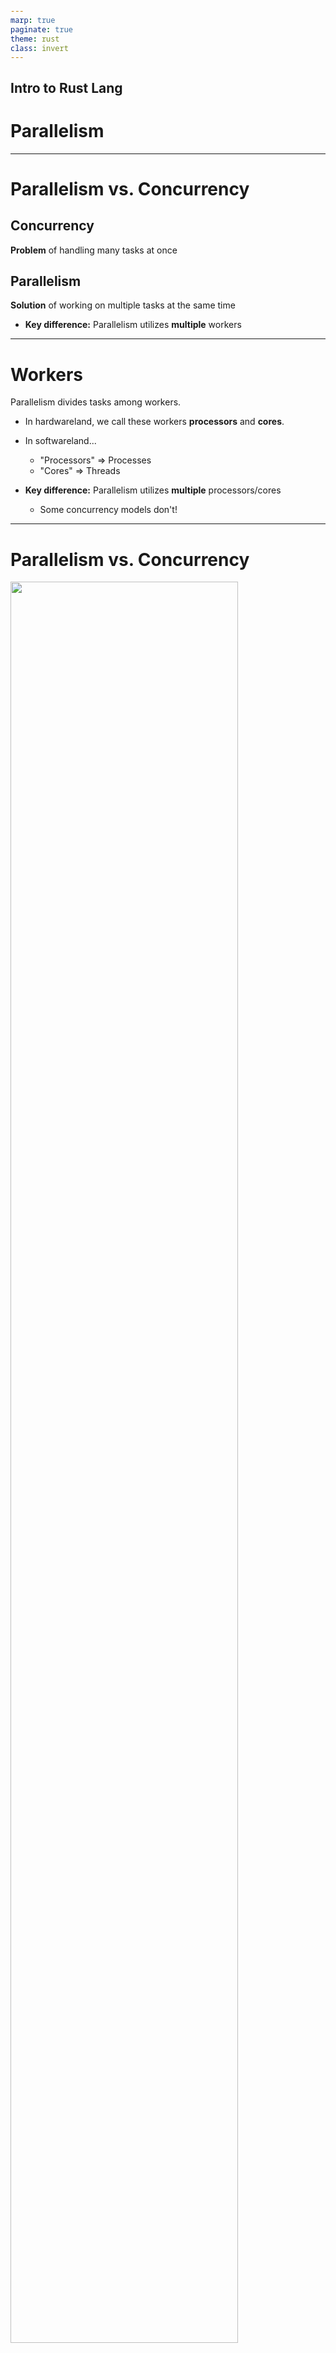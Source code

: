 ```yaml
---
marp: true
paginate: true
theme: rust
class: invert
---
```



<style>
@import url('https://fonts.googleapis.com/css2?family=Noto+Sans+Mono:wght@100..900&family=Noto+Sans:ital,wght@0,100..900;1,100..900&display=swap');
section {
    font-family: "Noto Sans";
}
code {
    font-family: "Noto Sans Mono";
}
</style>

<!-- _class: communism invert  -->

## Intro to Rust Lang

# Parallelism


---


# Parallelism vs. Concurrency

## Concurrency

**Problem** of handling many tasks at once


## Parallelism

**Solution** of working on multiple tasks at the same time

* **Key difference:** Parallelism utilizes **multiple** workers

---


# Workers

Parallelism divides tasks among workers.

* In hardwareland, we call these workers **processors** and **cores**.

* In softwareland...
  * "Processors" => Processes
  * "Cores" => Threads

* **Key difference:** Parallelism utilizes **multiple** processors/cores
  * Some concurrency models don't!


<!-- Note:
21st century relevance of parallelism is due to the slowing of Moore's Law
=> fall on software optimizations to squeeze performance out of cores

Emphasize that parallel programming is more like a workaround to hardware constraints,
rather than the inherent goal.
Don't overindex on the quirks of particular parallel programming frameworks;
the ultimate goal is still to advance technology s.t. parallel programming becomes
invisible to the programmer
-->


---


# Parallelism vs. Concurrency


<img src="img/concvspar-2.png" style="width: 85%; margin-left: auto; margin-right: auto;">


---


# Designing Parallel Solutions

Two big questions to ask:
* Division of Work
  * Who are the workers and how do we divide the work?
* Thread Communication
  * What needs to be shared and how?
    * Approach 1: Shared Memory
    * Approach 2: Message Passing


---


# Multithreading

For this lecture only...
* Our workers are threads
* **Thread:** "stream of instructions"

<!--Speaker note:
Same principles can be applied to multiprocessing
Emphasize that "thread" is overloaded term
-->


---

# Example: The Main Thread

The thread that runs by default is the main thread.

```rust
for i in 1..5 {
    println!("working on item {i} from the main thread!");
    thread::sleep(Duration::from_millis(1));
}
```


---


# Example: Creating a Thread

We can create ("spawn") more threads with `thread::spawn`:

```rust
let handle = thread::spawn(|| {
    for i in 1..10 {
        println!("working on item {} from the spawned thread!", i);
        thread::sleep(Duration::from_millis(1));
    }
});

for i in 1..5 {
    println!("working on item {i} from the main thread!");
    thread::sleep(Duration::from_millis(1));
}
```

* `thread::spawn` takes a closure as argument
  * This is the function that the thread runs


---


# Example: Joining Threads

We join threads when we want to wait for a particular thread to finish execution:

```rust
let handle = thread::spawn(|| {
    for i in 1..10 {
        println!("working on item {} from the spawned thread!", i);
        thread::sleep(Duration::from_millis(1));
    }
});

for i in 1..5 {
    println!("working on item {i} from the main thread!");
    thread::sleep(Duration::from_millis(1));
}

handle.join().unwrap();
```

* Blocks the current thread until the thread associated with `handle` finishes


---


# Example: Multithreading Output

See how the threads are alternating, effectively counting up at once:
```
working on item 1 from the main thread!
working on item 2 from the main thread!
working on item 1 from the spawned thread!
working on item 3 from the main thread!
working on item 2 from the spawned thread!
working on item 4 from the main thread!
working on item 3 from the spawned thread!
working on item 4 from the spawned thread!
working on item 5 from the spawned thread!
working on item 6 from the spawned thread!
working on item 7 from the spawned thread!
working on item 8 from the spawned thread!
working on item 9 from the spawned thread!
```


---


# Multithreading

Suppose we're painting an image to the screen, and we have eight threads.

* How should we divide the work?
  * Divide image into eight regions
  * Assign each thread to paint one region
* Easy! "Embarrassingly parallel"
  * Threads don't need to keep tabs on each other

<!--Speaker note:
"Embarrassingly parallel" refers to problems where
we can easily utilize our hardware in full,
usually because tasks are super independent

Each thread retires to their cave
  to paint all day,
  not too different from modern artists
-->

---


# The Case for Communication

What if our image is more complex?

* We're painting semi-transparent circles
* Circles overlap and are constantly moving
* The _order_ we paint circles affects the color mixing

![bg right 100%](../images/week12/circle-order-A-then-B.png)

![bg right 100%](../images/week12/circle-order-B-then-A.png)

<!--
This is also known as the painter's algorithm
-->


---


# The Case for Communication

Now our threads need to talk to each other!

* For each pixel
  * How many circles have been drawn?
  * Do _not_ paint this pixel until previous circles are done


---


# Motivating Communication

**Problem:** How do threads communicate?

**Solutions:** We'll discuss two approaches...
* Approach 1: Shared Memory
* Approach 2: Message Passing

<!--Speaker note:
  Now our threads must talk to each other
-->


---


# Approach 1: Shared Memory

For each pixel, create a shared variable `x`:

```c
static int x = 0; // One per pixel
```

* When a thread touches a pixel, increment the pixel's associated `x`
* Now each thread knows how many layers of paint on that pixel has


---


# Shared Memory: Data Races

Are we done?

Not quite...

* Shared memory is an ingredient for **data races**
* Let's illustrate

<!--Speaker note:
We'll walk through the other ingredients
-->


---


# Shared Memory: Data Races

Suppose we have a shared variable `x`.

```c
static int x = 0;
```

* This is C pseudocode; we'll explain Rust's interface in second half


---


# Shared Memory: Data Races

First ingredient: `x` is in shared memory, and `x` must satisfy some property to be correct.

```c
// x is # of times *any* thread has called `update_x`
static int x = 0;
```


---


# Shared Memory: Data Races

Second ingredient: `x` becomes incorrect mid-update.

```c
// x is # of times *any* thread has called `update_x`
static int x = 0;

static void update_x(void) {
  int temp = x; // <- x is INCORRECT
  temp += 1;    // <- x is INCORRECT
  x = temp;     // <- x is CORRECT
}
```

* We don't actually write code like this
  * This is how it gets compiled to machine instructions

---


# Shared Memory: Data Races

Third ingredient: when multiple threads update at once...

```c
// x is # of times *any* thread has called `update_x`
static int x = 0;

static void update_x(void) {
  int temp = x; // <- x is INCORRECT
  temp += 1;    // <- x is INCORRECT
  x = temp;     // <- x is CORRECT
}
// <!-- snip -->
for (int i = 0; i < 20; ++i) {
  create_thread(update_x);
}
```


---


# Shared Memory: Data Races

Third ingredient: when multiple threads update at once...they interleave!


| Thread 1      |   Thread 2    |
|---------------|---------------|
| temp = x      |               |
|               | temp = x      |
| temp += 1     |               |
|               | temp += 1     |
| x = temp      |               |
|               | x = temp      |


<!--
Q: Can someone tell me the outcome of this sequence?
A: Next slide
-->


---


# Shared Memory: Data Races

We want `x = 2`, but we get `x = 1`!


| Thread 1      |   Thread 2    |
|---------------|---------------|
| Read temp = 0 |               |
|               | Read temp = 0 |
| Set temp = 1  |               |
|               | Set temp = 1  |
| Set x = 1     |               |
|               | Set x = 1     |


---


# Shared Memory: Data Races

We want the update to be **atomic**. That is, other threads cannot cut in mid-update.

<style>
    .container {
        display: flex;
        gap: 16px;
    }
    .col {
        flex: 1;
    }
</style>
<div class = "container">

<div class = "col">

**Not Atomic**

| Thread 1      |   Thread 2    |
|---------------|---------------|
| temp = x  |               |
|               | temp = x      |
| temp += 1 |               |
|               | temp += 1     |
| x = temp      |               |
|               | x = temp      |

</div>
<div class = "col">

**Atomic**

| Thread 1      |   Thread 2    |
|---------------|---------------|
| temp = x  |               |
| temp += 1 |               |
| x = temp  |               |
|               | temp = x      |
|               | temp += 1     |
|               | x = temp      |

</div>
</div>


---


# Fixing a Data Race

We must eliminate one of the following:
1. `x` is shared memory
2. `x` becomes incorrect mid-update
3. Unsynchronized updates (parties can "cut in" mid-update)


---


# Approach 1: Mutual Exclusion


Take turns! No "cutting in" mid-update.

1. `x` is shared memory
2. `x` becomes incorrect mid-update
3. ~~Unsynchronized updates (parties can "cut in" mid-update)~~


---


# Approach 1: Mutual Exclusion

We need to establish *mutual exclusion*, so that threads don't interfere with each other.
* Mutual exclusion means "Only one thread can do something at a time"
* A common tool for this is a mutex lock


<!-- Explain what mutual exclusion is, what a mutex is, high level, verbally -->


---


# Approach 1: Mutual Exclusion

```c
static int x = 0;
static mtx_t x_lock;

static void thread(void) {
  mtx_lock(&x_lock);
  int temp = x;
  temp += 1;
  x = temp;
  mtx_unlock(&x_lock);
}
// <!-- snip -->
```
- Only one thread can hold the mutex lock at a time

- This provides *mutual exclusion*--only one thread may access `x` at the same time.


---


# Approach 2: Atomics


One airtight update! Cannot be "incorrect" mid-update.

1. `x` is shared memory
2. ~~`x` becomes incorrect mid-update~~
3. Unsynchronized updates (parties can "cut in" mid-update)


---


# Approach 2: Atomics

The compiler usually translates the following operation...

```c
x += 1;
```

...into the machine instruction equivalent of this:

```c
int temp = x;
temp += 1;
x = temp;
```


---


# Approach 2: Atomics

However, we can use an atomic operation like this:

```c
__sync_fetch_and_add(&x, 1); // syntax depends on library
```

...which is implemented in hardware with just one instruction:

```c
x += 1;
```

* `fetch_and_add`: performs the operation suggested by the name, and returns the value that was previously in memory
  * Also `fetch_and_sub`, `fetch_and_or`, `fetch_and_and`, ...

---

# Atomics

Other common atomic is `compare_and_swap`
* If the current value matches some old value, then write new value into memory
  * Depending on variant, returns a boolean for whether new value was written into memory
* "Lock-free" programming:
  * No locks! Just `compare_and_swap` until we successfully write new value
  * Not necessarily more performant than lock-based solutions
    * Contention is bottleneck, not presence of locks
  
<!-- Speaker note:
Rule of thumb: conventional wisdom is that locking code is perceived as slower than lockless code

This does NOT mean that lock-free solutions are more performant than lock-based solutions.

Lock-based solutions are slow due to _contention_ for locks, not _presence_ of locks
If multiple threads are contending for same memory location, i.e. stuck in a `compare_and_swap` loop, that can be equally slow
This is why benchmarking is importnat, because we can't crystal-ball the performance of our solutions!
-->


---


# Atomics

Rust provides atomic primitive types, like `AtomicBool`, `AtomicI8`, `AtomicIsize`, etc.
* Provides a way to access values atomically from any thread
  * Safe to share between threads implementing `Sync`
* We won't cover it further in this course, but the API is largely 1:1 with the C++20 atomics
  * If interested in pitfalls, read up on *memory ordering* in computer systems


---


# Fixing a Data Race

**Approach 3: No Shared Memory**

If we eliminate shared memory...

1. ~~`x` is shared memory~~
2. `x` becomes incorrect mid-update
3. Unsynchronized updates


---


# Fixing a Data Race

**Approach 3: No Shared Memory**

If we eliminate shared memory... race is trivially gone.

1. ~~`x` is shared~~
2. ~~`x` becomes incorrect mid-update~~
3. ~~Unsynchronized updates~~


---


# Message Passing

Now we talk about the second approach to communication:

- Approach 1: Shared Memory
* Approach 2: Message Passing
  * Eliminates shared memory


---


# Approach 2: Message Passing

Previously, our shared memory solution was

* For each pixel...
  * Create shared variable `x`
  * Increment `x` when thread touches pixel


---



# Approach 2: Message Passing

In our **message passing** solution, we do *not* share `x`, but create a thread-local copy.

- For each pixel...
  - Create a local variable `x` for each thread (not shared!)
  - Increment `x` when thread touches pixel


---


# Approach 2: Message Passing

When threads update their local copy, they notify other threads via **message passing**.

- For each pixel...
  - Create a local variable `x` for each thread (not shared!)
  - Increment `x` when thread touches pixel
    - Send message to other threads, so they update their copies of `x`
* Left as an exercise:
  * There's another way to divide the work with less communication costs
  * Ferris (and Clarabelle) will be proud of you if you find it


---


# Message Passing

* Threads communicate via channels
* Golang famously uses this approach


---



# Message Passing Example

```rust
let (tx, rx) = mpsc::channel();
```
* Channels have two halves, a transmitter and a receiver
* Connor writes "Review the ZFOD PR" on a rubber duck and it floats down the river (transmitter)
  * Ben finds the duck downstream, and reads the message (receiver)
* Note that communication is one-way here
* Note also that each channel can only transmit/receive one type
  * e.g. `Sender<String>`, `Receiver<String>` can't transmit integers


<!-- Speaker note:
One-way communication plays well with Rust's ownership model,
hence why message passing emerges as a beloved choice
- this programming practice is a product of its environment
-->

---


# Message Passing Example

```rust
let (tx, rx) = mpsc::channel();

thread::spawn(move || { // Take ownership of `tx`
    let val = String::from("review the ZFOD PR!");
    tx.send(val).unwrap(); // Send val through the transmitter
});

let received = rx.recv().unwrap(); // receive val through the receiver
println!("I am too busy to {}!", received);
```
* Note that, after we send `val`, we no longer have ownership of it!


---

# Message Passing in Rust
We can also use receivers as iterators!

```rust
let (tx, rx) = mpsc::channel();

thread::spawn(move || { // Take ownership of `tx`
    let val = String::from("review the ZFOD PR!");
    tx.send(val).unwrap(); // Send val through the transmitter
    tx.send("buy Connor lunch".into()).unwrap();
});

for msg in rx {
  println!("I am too busy to {}!", msg);
}
```
* Wait, what does `mpsc` stand for?


---


# `mpsc` ⟹ Multiple Producer, Single Consumer

This means we can `clone` the transmitter end of the channel, and have *multiple producers*.

```rust
let (tx, rx) = mpsc::channel();

let tx1 = tx.clone();
thread::spawn(move || { // owns tx1
      tx1.send("yo".into()).unwrap();
      thread::sleep(Duration::from_secs(1));
});

thread::spawn(move || { // owns tx
      tx.send("hello".into()).unwrap();
      thread::sleep(Duration::from_secs(1));
});
```

---


# Threads in Rust

Rust uniquely provides some nice guarantees for parallel code, and at the same time introduces a few complications...


---

# Threads in Rust
* Rust's typechecker guarantees an absence of *data races*
  * ...unless you use unsafe
* General race conditions are not prevented
* Deadlocks are still allowed

<!-- In my opinion, this is the single best reason to use this language -->


---


# Creating Threads, In More Detail
Threads can be created/spawned using `thread::spawn`.
```rust
let handle = thread::spawn(|| {
    for i in 1..10 {
        println!("working on item {} from the spawned thread!", i);
        thread::sleep(Duration::from_millis(1));
    }
});
```
* `thread::spawn` takes in a closure, implementing the `FnOnce` and `Send` traits.
  * `FnOnce` implies we cannot spawn multiple threads of the same closure
  * More on the `Send` trait later...

<!-- Closures are often used to allow capturing values, but functions work as well -->


---


![bg right:20% 75%](../images/ferris_does_not_compile.svg)

# Capturing Values in Threads
We often want to use things outside of the the closure, but borrowing them can be problematic.
```rust
let v = vec![1, 2, 3];

let handle = thread::spawn(|| {
    println!("Here's a vector: {:?}", v);
});
```
```
error[E0373]: closure may outlive the current function,
but it borrows `v`, which is owned by the current function
```
* In other words, what if `v` goes out of scope while the thread is still running?

---

# Capturing Values in Threads

To solve this problem, we can take ownership of values, *moving* them into the closure.
```rust
let v = vec![1, 2, 3];

let handle = thread::spawn(move || {
    println!("Here's a vector: {:?}", v);
});
```
* What if we want `v` to be accessible in the main thread?
* You could clone `v` to solve this problem
  * But, what if we wanted to share `v`?

---

# Cloning is Expensive

What if we wanted to share `v`? Cloning can be expensive...

```rust
let v = vec![1, 2, 3];

let handle = thread::spawn(move || {
    println!("Here's a vector: {:?}", v);
});
```

* Two alternatives:
  * Approach 1: `thread::scope`
  * Approach 2: `Arc`, `Mutex`


---


# Approach 1: `thread::scope`

Suppose we're writing a function to process a large array in parallel:

```rust
let mut data = [1, 2, 3, 4, 5, 6];
compute_squares(data);
```

* The array is local to the function (stack-allocated)
  * We don't want to move ownership
  * We don't want to allocate it on the heap unnecessarily (no `Arc` or `Mutex` like Approach 2)


---

# Approach 1: `thread::scope`

`thread::scope` creates a scope for spawning threads that *borrow* data from the environment.

```rust
fn compute_squares(numbers: &mut [i32]) {
    thread::scope(|s| {
        let mid = numbers.len() / 2;
        let (left, right) = numbers.split_at_mut(mid);
        
        let t1 = s.spawn(/* do stuff on left */);
        let t2 = s.spawn(/* do stuff on right */);
    });
}
```

* `thread::scope`'s closure takes a `Scope` object `s`
  * You use this `Scope` object to spawn threads via `Scope::spawn` 

---

# Approach 1: `thread::scope`

The Rust compiler ensures that the borrowed data, `nunbers`, outlives the threads:

```rust
fn compute_squares(numbers: &mut [i32]) {
    thread::scope(|s| {
        let mid = numbers.len() / 2;
        let (left, right) = numbers.split_at_mut(mid);
        
        let t1 = s.spawn(/* do stuff on left */);
        let t2 = s.spawn(/* do stuff on right */);
    });
}
```

* The Scope object `s` has a lifetime tied to the `thread::scope` call
  * The closure *cannot* smuggle a reference to borrowed data outside this lifetime
  * You *cannot* return thread handles (`t1`, `t2`) outside the scope

---

# Approach 1: `thread::scope`

Threads are joined automatically when the scope exits, no explicit `join` needed:

```rust
fn compute_squares(numbers: &mut [i32]) {
    thread::scope(|s| {
        let mid = numbers.len() / 2;
        let (left, right) = numbers.split_at_mut(mid);

        let t1 = s.spawn(/* do stuff on left */);
        let t2 = s.spawn(/* do stuff on right */);
    });
}
```
* See how clean this is!

---

# Approach 2: `Arc`, `Mutex`

Here's how it would look without `thread::scope`:

```rust
let data = Arc::new(Mutex::new(vec![1, 2, 3, 4, 5, 6]));
let data1 = Arc::clone(&data);
let t1 = thread::spawn(move || {
    let mut numbers = data1.lock().unwrap();
    // do stuff on left half
});
let data2 = Arc::clone(&data);
let t2 = thread::spawn(move || {
    let mut numbers = data2.lock().unwrap();
    // do stuff on right half
});
t1.join().unwrap();
t2.join().unwrap();
```

* What do `Arc` and `Mutex` do?

---


# Approach 2: `Arc`, `Mutex`

* Before we explain `Arc`, let's revisit `Rc`

---


# `Rc` for Shared Data

Recall `Rc<T>` from our Smart Pointers lecture.
* `Rc<T>` works like `Box<T>`, providing a (spiritually) heap-allocated value
  * Difference being, `Box<T>` drops the value when it goes out of scope
  * `Rc<T>` drops the value when its refcount hits zero
    * refcount is number of references to the value

<!-- Make sure people know about reference counts -->

---


# Shared Memory: Data Races

However, `Rc<T>` is not thread-safe... updates to refcount aren't atomic!

<style>
    .container {
        display: flex;
        gap: 16px;
    }
    .col {
        flex: 1;
    }
</style>
<div class = "container">

<div class = "col">

**Not Atomic**

| Thread 1      |   Thread 2    |
|---------------|---------------|
| temp = refcount  |               |
|               | temp = refcount      |
| temp += 1 |               |
|               | temp += 1     |
| refcount = temp      |               |
|               | refcount = temp      |

</div>
<div class = "col">

**Atomic**

| Thread 1      |   Thread 2    |
|---------------|---------------|
| temp = x  |               |
| temp += 1 |               |
| x = temp  |               |
|               | temp = x      |
|               | temp += 1     |
|               | x = temp      |

</div>
</div>

<!--Speaker Note:
That is, while Thread 1 is executing these instructions,
  Thread 2 cannot cut in.
-->

---

# `Arc<T>`

Arc: "**A**tomically **R**eference **C**ounted"
* Think of the refcount as atomically updated with `fetch_add`

* General advice: default to using `Rc<T>`, and switch to `Arc<T>` if you need to share ownership across threads
  * The compiler will not let you use `Rc` across threads
  * `Arc<T>` is thread-safe, at the cost of slightly slower operations

---

# Sharing Resources in Rust
We can give the vector multiple owners by using an `Arc`.
```rust
let v = Arc::new(vec![1, 2, 3]);

let v_copy = v.clone();
let handle = thread::spawn(move || {
    println!("Here's a vector: {:?}", v_copy);
});

println!("Here's a vector: {:?}", v);

handle.join().unwrap(); // <- join here
```
* `v` and `v_copy` both point to the same value
* When both  are dropped, only then will the underlying vector be dropped
* Is this a data race?
  * No, because we are only performing reads

---

![bg right:20% 75%](../images/ferris_does_not_compile.svg)

# Sharing *Mutable* Resources in Rust

However, if we introduce a write, we would have a data race:

```rust
let v = Arc::new(vec![1, 2, 3]);

let v_copy = v.clone();
let handle = thread::spawn(move || {
    v_copy.push(4); // <- added this line
    println!("Here's a vector: {:?}", v_copy);
});

v.push(5); // <- added this line
println!("Here's a vector: {:?}", v);

handle.join().unwrap();
```


---

![bg right:20% 75%](../images/ferris_does_not_compile.svg)

# Sharing Mutable Resources in Rust

The compiler indeed stops us:

```
cannot borrow data in an Arc as mutable
<!-- snip -->
help: trait DerefMut is required to modify through a dereference,
but it is not implemented for Arc<Vec<i32>>
```

* Note how this check is baked into the type and traits system for `Arc`
  * Rust's typechecker guarantees absence of data races!

<!-- If we allowed this, it would violate the borrowing rules of only one mutable reference at a time -->

---


# Sharing Mutable Resources in Rust
The solution to this is actually the same as in C—we introduce a mutex.


---

# Mutexes in Rust

Unlike in C, mutexes in Rust actually *wrap* values.

```rust
let x = Mutex::new(0);
let x_data = x.lock().unwrap();
```
* This allows the typechecker to verify that the lock is acquired before accessing a value (and eliminates a class of bugs)
  * If we know this, our multiple mutable references rule is not broken!
* `x_data` is a `MutexGuard` type.
  * It has deref coercion, so one can operate on it just like it was the actual data
* When `x_data` is dropped, the mutex will be unlocked.
* `lock` may return an error if another thread panics

---

# Sharing Mutable Resources in Rust
```rust
let v = Arc::new(Mutex::new(vec![1, 2, 3]));

let v_copy = v.clone();
let handle = thread::spawn(move || {
    v_copy.lock().unwrap().push(4);
    println!("Here's a vector: {:?}", v_copy);
});

v.lock().unwrap().push(5);
println!("Here's a vector: {:?}", v);

handle.join().unwrap();
```
* The other thread cannot access the mutex until it is dropped (unlocked)
* This prevents multiple mutable references, and the data race, by providing mutual exclusion!

---

# C to Rust Example

---

# C to Rust Example

![bg right:20% 75%](../images/ferris_does_not_compile.svg)

Here's the C code from before, turned into Rust directly.

```rust
let mut x = 0;

for _ in 0..20 {
    thread::spawn(|| {
        x += 1;
    });
}
```
* A sea of errors ensues of course, but the key idea is that this violates one of our rules.
  * We can't have multiple mutable references at the same time!


---

# C to Rust Example (with Mutexes)

![bg right:20% 75%](../images/ferris_does_not_compile.svg)

Here's our code from before, with mutexes incorporated

```rust
let x = Mutex::new(0);

for _ in 0..20 {
    thread::spawn(|| {
        let mut data = x.lock().unwrap();
        *data += 1;
    });
}
```
* What is wrong now?
  * What if the main function ends? It owns `x`, so the thread references to `x` will be invalid...
* How can we have multiple owners?

---

# C to Rust Example (with Multiple Ownership)

```rust
let x = Arc::new(Mutex::new(0));

for _ in 0..20 {
    let x_clone = Arc::clone(&x);
    thread::spawn(move || {
        let mut data = x_clone.lock().unwrap();
        *data += 1;
    });
}
```
* Notice that we `move` each clone of `x` into each thread, taking ownership of it
* Each thread has a pointer to the mutex
  * The mutex is not deallocated until all of the `Arc`s pointing to it are dropped (and the reference count is zero)


<!--
Q: Why not give mutex an internal Arc?
A: What if we want to have a mutex around only some values in a struct, while others are atomic?
-->
---

# The Good Slide

```rust
let x = Arc::new(Mutex::new(0));
let mut handles = vec![];

for _ in 0..20 {
    let x_clone = Arc::clone(&x);
    handles.push(thread::spawn(move || {
        let mut data = x_clone.lock().unwrap();
        *data += 1;
    }));
}

for handle in handles { handle.join().unwrap(); } // Wait for all threads
println!("Final value of x: {}", *x.lock().unwrap());
```
* `x` is 20, *every time*.
  * And it is illegal for it to be anything else in safe Rust.


---

# `Send` and `Sync`

---

# `Send` and `Sync`

Everything we have gone over so far is a *standard library* feature. The language itself provides two marker traits to enforce safety when dealing with multiple threads, `Send` and `Sync`.


<!-- Marker trait == no implementation, signal to the compiler -->

---

# `Send` vs. `Sync`


## `Send`

* Indicates that the type is safe to *send* between threads.
* `Rc<T>` does not implement this trait, because it is not thread safe.


## `Sync`

* Indicates that the type implementing `Send` can be referenced from multiple threads
* For example, `RefCell<T>` from last lecture implements `Send` but not `Sync`
* `Rc<T>` does not implement `Sync` either

<!-- MutexGuard implements Sync, but not Send, actually! -->


---

# Using `Send` and `Sync`
* It is generally rare that you would implement these traits yourself
  * Structs containing all `Send`/`Sync` types automatically derive `Send`/`Sync`
  * Explicitly implementing either one requires using `unsafe`
* This would be an example of a trait you might want to *unimplement*
  * e.g. If you are doing something with `unsafe` that is not thread-safe
  * `impl !Send for CoolType<T> {}`

<!-- Notice this negative impl is not unsafe-->

---

# More Shared State Primitives

---

# `RwLock<T>` (Reader-Writer Lock)

A reader-writer lock is like a mutex, except it allows concurrent access between readers (not writers).
* We can acquire a read lock (or shared lock)
  * Can be held by multiple readers at once
  * No writers can hold the lock
* We can acquire a write lock (or exclusive lock),
  * Can be held by only one writer
  * No readers can hold the lock

---

# `RwLock<T>` Example

```rust
let shared_data = Arc::new(RwLock::new(Vec::<i32>::new()));

// All of the readers can hold the read lock simultaneously
for _ in 0..5 {
    let shared_data_clone = Arc::clone(&shared_data);
    thread::spawn(move || {
        let data = shared_data_clone.read().unwrap();
        println!("Reader: {:?}", *data);
    });
}

// The writer has to be the only one with the lock
let shared_data_clone = Arc::clone(&shared_data);
thread::spawn(move || {
    let mut data = shared_data_clone.write().unwrap();
    data.push(42);
    println!("Writer: {:?}", *data);
});
```

---

# Even More  Primitives

* `CondVar<T>`—release a mutex and atomically wait to be signaled to re-acquire it
* `Barrier`—Memory barrier, allows multiple threads to wait at a certain point, until all relevant threads reach that point
* `Weak<T>`—downgraded version of `Rc` or `Arc` that holds a pointer, but does not count as an owner.
  * Retrieving the value can fail, if it has been deallocated already.

---


# Review: "Fearless Concurrency"

What we have gone over today is referred to as "fearless concurrency" in the rust community.
* By leveraging the ownership system, we can move entire classes of concurrency bugs to compile-time
* Rather than choosing a restrictive "dogmatic" approach to concurrency, Rust supports many approaches, *safely*
* Subjectively, this may be the single best reason to use this language
* Both parallelism and concurrency, as introduced in this lecture, benefit from these guarantees

---

# Next Lecture: Concurrency

![bg right:30% 80%](../images/ferris_happy.svg)

Thanks for coming!

<br>

_Slides created by:_
Connor Tsui, Benjamin Owad, David Rudo,
Jessica Ruan, Fiona Fisher, Terrance Chen
